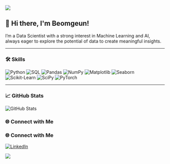 <img src="https://capsule-render.vercel.app/api?type=waving&color=0:00C9FF,100:BDBDC8&height=200&section=header&text=Welcome%20to%20Beomgeun's%20GitHub!&fontSize=40&fontColor=FFFFFF" />

## 👋 Hi there, I'm Beomgeun!

I’m a Data Scientist with a strong interest in Machine Learning and AI, always eager to explore the potential of data to create meaningful insights.

---

### 🛠️ Skills

![Python](https://img.shields.io/badge/Python-FFD43B?style=for-the-badge&logo=python&logoColor=blue)
![SQL](https://img.shields.io/badge/SQL-336791?style=for-the-badge&logo=postgresql&logoColor=white)
![Pandas](https://img.shields.io/badge/Pandas-150458?style=for-the-badge&logo=pandas&logoColor=white)
![NumPy](https://img.shields.io/badge/NumPy-013243?style=for-the-badge&logo=numpy&logoColor=white)
![Matplotlib](https://img.shields.io/badge/Matplotlib-FF4F00?style=for-the-badge&logo=matplotlib&logoColor=white)
![Seaborn](https://img.shields.io/badge/Seaborn-3D5875?style=for-the-badge&logoColor=white)
![Scikit-Learn](https://img.shields.io/badge/Scikit--Learn-F7931E?style=for-the-badge&logo=scikit-learn&logoColor=white)
![SciPy](https://img.shields.io/badge/SciPy-8CAAE6?style=for-the-badge&logo=scipy&logoColor=white)
![PyTorch](https://img.shields.io/badge/PyTorch-EE4C2C?style=for-the-badge&logo=pytorch&logoColor=white)

---

### 📈 GitHub Stats
![GitHub Stats](https://github-readme-stats.vercel.app/api?username=SeoBeomGeun&show_icons=true&theme=radical)

### 🌐 Connect with Me
### 🌐 Connect with Me
[![LinkedIn](https://img.shields.io/badge/LinkedIn-0077B5?style=for-the-badge&logo=linkedin&logoColor=white)](https://www.linkedin.com/in/starsbg1828)


<img src="https://capsule-render.vercel.app/api?type=waving&color=0:00C9FF,100:BDBDC8&height=150&section=footer" />
